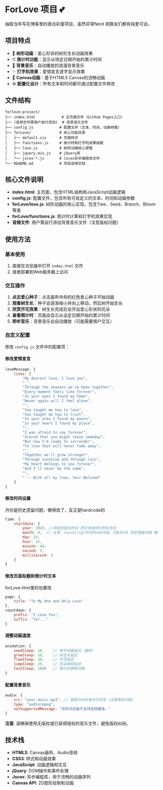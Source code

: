 # ForLove 项目 💕

抽取当年写在博客里的表白彩蛋项目，虽然非常Nerd 
祝群友们都有纯爱可谈。

## 项目特点

- 🌳 **树形动画**：爱心形状的树形生长动画效果
- ⏰ **倒计时功能**：显示从特定日期开始的累计时间
- 🎵 **背景音乐**：自动播放的浪漫背景音乐
- ✨ **打字机效果**：爱情宣言逐字显示效果
- 🎨 **Canvas动画**：基于HTML5 Canvas的流畅动画
- ⚙️ **配置化设计**：所有文本和时间都可通过配置文件修改

## 文件结构

```
forlove-project/
├── index.html            # 主页面文件（GitHub Pages入口）
├── (音频文件需用户自行添加)  # 背景音乐文件
├── config.js            # 配置文件（文本、时间、动画参数）
├── forLove/             # 核心功能目录
│   ├── default.css      # 页面样式
│   ├── functions.js     # 倒计时和打字机效果函数
│   ├── love.js          # 树形动画核心逻辑
│   ├── jquery.min.js    # jQuery库
│   └── jscex-*.js       # Jscex异步编程库文件
└── README.md            # 项目说明文档
```

## 核心文件说明

- **index.html**: 主页面，包含HTML结构和JavaScript动画逻辑
- **config.js**: 配置文件，包含所有可自定义的文本、时间和动画参数
- **forLove/love.js**: 树形动画的核心实现，包含Tree、Seed、Branch、Bloom等类
- **forLove/functions.js**: 倒计时计算和打字机效果实现
- **音频文件**: 用户需自行添加背景音乐文件（注意版权问题）

## 使用方法

### 基本使用
1. 直接在浏览器中打开 `index.html` 文件
2. 或者部署到Web服务器上访问

### 交互操作
1. **点击爱心种子**：点击画布中央的红色爱心种子开始动画
2. **观看树生长**：种子会逐渐缩小并向上移动，然后树开始生长
3. **欣赏开花效果**：树生长完成后会开出爱心形状的花朵
4. **查看倒计时**：页面会显示从设定日期开始的累计时间
5. **聆听音乐**：背景音乐会自动播放（可能需要用户交互）

### 自定义配置
修改 `config.js` 文件中的配置项：

#### 修改爱情宣言
```javascript
loveMessage: {
    lines: [
        "My dearest love, I love you",
        " ",
        "Through the seasons we've been together",
        "Every moment feels like forever",
        "In your eyes I found my home",
        "Never again will I feel alone",
        "",
        "You taught me how to love",
        "You taught me how to trust",
        "In your arms I found my peace",
        "In your heart I found my place",
        "",
        "I was afraid to say forever",
        "Scared that you might leave someday",
        "But now I'm ready to surrender",
        "To love that will never fade away",
        "",
        "Together we'll grow stronger",
        "Through sunshine and through rain",
        "My heart belongs to you forever",
        "And I'll never be the same",
        "",
        " -- With all my love, Your Beloved"
    ]
}
```

#### 修改时间设置
月份是历史遗留问题，懒得改了，反正是hardcode的
```javascript
time: {
    startDate: {
        year: 2025, //项目的提交时间 把它改成你们的纪念日
        month: 8,  // 注意：JavaScript中月份从0开始，3表示4月 历史遗留问题 懒得改了
        day: 24,
        hour: 12,
        minute: 44,
        second: 5,
        millisecond: 5
    }
}
```

#### 修改页面标题和倒计时文本
forLove.html里的也要改 
```javascript
page: {
    title: "To My One and Only Love"
},
countdown: {
    prefix: "I Love You",
    suffix: "for..."
}
```

#### 调整动画速度
```javascript
animation: {
    seedSleep: 10,    // 种子动画延迟（毫秒）
    growSleep: 10,    // 树生长延迟
    flowSleep: 10,    // 开花延迟
    jumpSleep: 25,    // 花朵跳跃延迟
    textSleep: 1000   // 倒计时更新间隔
}
```

#### 配置背景音乐
```javascript
audio: {
    src: "your-music.mp3", // 替换为你的音乐文件名（注意版权问题）
    type: "audio/mpeg",
    notSupportedMessage: "您的浏览器不支持音频播放。"
}
```
**注意**: 请确保使用无版权或已获得授权的音乐文件，避免版权纠纷。

## 技术栈

- **HTML5**: Canvas画布、Audio音频
- **CSS3**: 样式和动画效果
- **JavaScript**: 动画逻辑和交互
- **jQuery**: DOM操作和事件处理
- **Jscex**: 异步编程库，用于流畅的动画序列
- **Canvas API**: 2D图形绘制和动画
